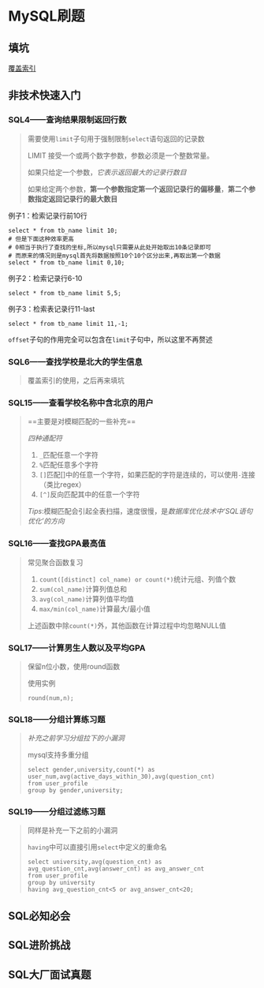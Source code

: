 # MySQL刷题

## 填坑

<a href="#覆盖索引">覆盖索引</a>

## 非技术快速入门

### SQL4——查询结果限制返回行数

>   需要使用`limit`子句用于强制限制`select`语句返回的记录数
>
>   LIMIT 接受一个或两个数字参数，参数必须是一个整数常量。
>
>   如果只给定一个参数，*它表示返回最大的记录行数目*
>
>   如果给定两个参数，**第一个参数指定第一个返回记录行的偏移量**，**第二个参数指定返回记录行的最大数目**

例子1：检索记录行前10行

```mysql
select * from tb_name limit 10;
# 但是下面这种效率更高
# 0相当于执行了查找的坐标,所以mysql只需要从此处开始取出10条记录即可
# 而原来的情况则是mysql首先将数据按照10个10个区分出来,再取出第一个数据
select * from tb_name limit 0,10;
```

例子2：检索记录行6-10

```mysql
select * from tb_name limit 5,5;
```

例子3：检索表记录行11-last

```mysql
select * from tb_name limit 11,-1;
```

`offset`子句的作用完全可以包含在`limit`子句中，所以这里不再赘述

### SQL6——查找学校是北大的学生信息

>   <span name="覆盖索引">覆盖索引的使用，之后再来填坑</span>

### SQL15——查看学校名称中含北京的用户

>   ==主要是对模糊匹配的一些补充==
>
>   *四种通配符*
>
>   1.   `_`匹配任意一个字符
>   2.   `%`匹配任意多个字符
>   3.   `[]`匹配[]中的任意一个字符，如果匹配的字符是连续的，可以使用`-`连接（类比regex）
>   4.   `[^]`反向匹配其中的任意一个字符
>
>   $Tips:$模糊匹配会引起全表扫描，速度很慢，是*数据库优化技术中‘SQL语句优化’的方向*

### SQL16——查找GPA最高值

>   常见聚合函数复习
>
>   1.   `count([distinct] col_name) or count(*)`统计元组、列值个数
>   2.   `sum(col_name)`计算列值总和
>   3.   `avg(col_name)`计算列值平均值
>   4.   `max/min(col_name)`计算最大/最小值
>
>   上述函数中除`count(*)`外，其他函数在计算过程中均忽略NULL值

### SQL17——计算男生人数以及平均GPA

>   保留n位小数，使用round函数
>
>   使用实例
>
>   ```mysql
>   round(num,n);
>   ```

### SQL18——分组计算练习题

>   *补充之前学习分组拉下的小漏洞*
>
>   mysql支持多重分组
>
>   ```mysql
>   select gender,university,count(*) as user_num,avg(active_days_within_30),avg(question_cnt)
>   from user_profile
>   group by gender,university;
>   ```

### SQL19——分组过滤练习题

>   同样是补充一下之前的小漏洞
>
>   `having`中可以直接引用`select`中定义的重命名
>
>   ```mysql
>   select university,avg(question_cnt) as avg_question_cnt,avg(answer_cnt) as avg_answer_cnt
>   from user_profile
>   group by university
>   having avg_question_cnt<5 or avg_answer_cnt<20;
>   ```

## SQL必知必会

## SQL进阶挑战

## SQL大厂面试真题

